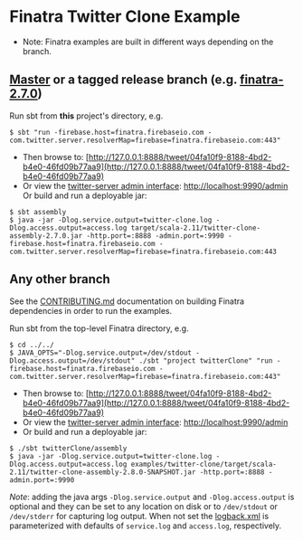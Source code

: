 # Finatra Twitter Clone Example

* Note: Finatra examples are built in different ways depending on the branch.

[Master](https://github.com/twitter/finatra/tree/master) or a tagged release branch (e.g. [finatra-2.7.0](https://github.com/twitter/finatra/tree/finatra-2.7.0))
----------------------------------------------------------
Run sbt from **this** project's directory, e.g.
```
$ sbt "run -firebase.host=finatra.firebaseio.com -com.twitter.server.resolverMap=firebase=finatra.firebaseio.com:443"
```
* Then browse to: [http://127.0.0.1:8888/tweet/04fa10f9-8188-4bd2-b4e0-46fd09b77aa9](http://127.0.0.1:8888/tweet/04fa10f9-8188-4bd2-b4e0-46fd09b77aa9)
* Or view the [twitter-server admin interface](https://twitter.github.io/twitter-server/Features.html#admin-http-interface): [http://localhost:9990/admin](http://localhost:9990/admin)
Or build and run a deployable jar:
```
$ sbt assembly
$ java -jar -Dlog.service.output=twitter-clone.log -Dlog.access.output=access.log target/scala-2.11/twitter-clone-assembly-2.7.0.jar -http.port=:8888 -admin.port=:9990 -firebase.host=finatra.firebaseio.com -com.twitter.server.resolverMap=firebase=finatra.firebaseio.com:443
```

Any other branch
----------------
See the [CONTRIBUTING.md](../../CONTRIBUTING.md#building-dependencies) documentation on building Finatra dependencies in order to run the examples.

Run sbt from the top-level Finatra directory, e.g.
```
$ cd ../../
$ JAVA_OPTS="-Dlog.service.output=/dev/stdout -Dlog.access.output=/dev/stdout" ./sbt "project twitterClone" "run -firebase.host=finatra.firebaseio.com -com.twitter.server.resolverMap=firebase=finatra.firebaseio.com:443"
```
* Then browse to: [http://127.0.0.1:8888/tweet/04fa10f9-8188-4bd2-b4e0-46fd09b77aa9](http://127.0.0.1:8888/tweet/04fa10f9-8188-4bd2-b4e0-46fd09b77aa9)
* Or view the [twitter-server admin interface](https://twitter.github.io/twitter-server/Features.html#admin-http-interface): [http://localhost:9990/admin](http://localhost:9990/admin)
* Or build and run a deployable jar:
```
$ ./sbt twitterClone/assembly
$ java -jar -Dlog.service.output=twitter-clone.log -Dlog.access.output=access.log examples/twitter-clone/target/scala-2.11/twitter-clone-assembly-2.8.0-SNAPSHOT.jar -http.port=:8888 -admin.port=:9990
```
*Note*: adding the java args `-Dlog.service.output` and `-Dlog.access.output` is optional and they can be set to any location on disk or to `/dev/stdout` or `/dev/stderr` for capturing log output. When not set the [logback.xml](./src/main/resources/logback.xml) is parameterized with defaults of `service.log` and `access.log`, respectively.
